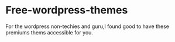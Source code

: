 # Free-wordpress-themes
For the wordpress non-techies and guru,I found good to have these premiums thems accessible for you.
